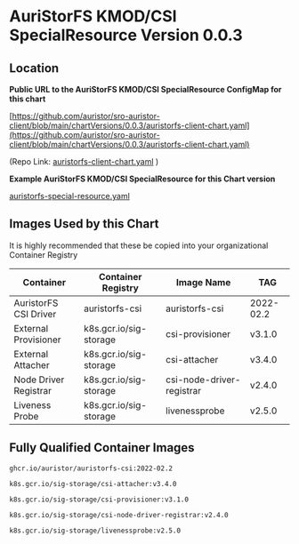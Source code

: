 
# AuriStorFS KMOD/CSI SpecialResource Version 0.0.3

## Location

**Public URL to the AuriStorFS KMOD/CSI SpecialResource ConfigMap for this chart**

[https://github.com/auristor/sro-auristor-client/blob/main/chartVersions/0.0.3/auristorfs-client-chart.yaml](https://github.com/auristor/sro-auristor-client/blob/main/chartVersions/0.0.3/auristorfs-client-chart.yaml)

 (Repo Link: [auristorfs-client-chart.yaml](auristorfs-client-chart.yaml) )

**Example AuriStorFS KMOD/CSI SpecialResource for this Chart version**

[auristorfs-special-resource.yaml](auristorfs-special-resource.yam)

## Images Used by this Chart

It is highly recommended that these be copied into your organizational Container Registry  

| Container| Container Registry | Image Name | TAG |
|-------|-----|---|--|
| AuristorFS CSI Driver | auristorfs-csi | auristorfs-csi | 2022-02.2 |
| External Provisioner | k8s.gcr.io/sig-storage |csi-provisioner | v3.1.0 |
| External Attacher | k8s.gcr.io/sig-storage |csi-attacher | v3.4.0 |
| Node Driver Registrar | k8s.gcr.io/sig-storage |csi-node-driver-registrar | v2.4.0 |
| Liveness Probe | k8s.gcr.io/sig-storage |livenessprobe | v2.5.0 |

## Fully Qualified Container Images  

	ghcr.io/auristor/auristorfs-csi:2022-02.2

	k8s.gcr.io/sig-storage/csi-attacher:v3.4.0

	k8s.gcr.io/sig-storage/csi-provisioner:v3.1.0

	k8s.gcr.io/sig-storage/csi-node-driver-registrar:v2.4.0

	k8s.gcr.io/sig-storage/livenessprobe:v2.5.0
